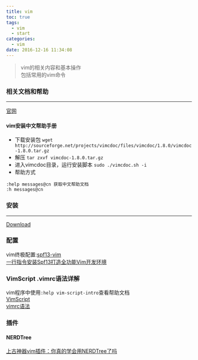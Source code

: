 ```yaml
---
title: vim
toc: true
tags:
  - vim
  - start
categories:
  - vim
date: 2016-12-16 11:34:08
---
```

> vim的相关内容和基本操作  
> 包括常用的vim命令

<!--more-->

### 相关文档和帮助
---
[官网](http://www.vim.org/)
#### vim安装中文帮助手册
- 下载安装包
`wget http://sourceforge.net/projects/vimcdoc/files/vimcdoc/1.8.0/vimcdoc-1.8.0.tar.gz`
- 解压
`tar zxvf vimcdoc-1.8.0.tar.gz`  
- 进入vimcdoc目录，运行安装脚本
`sudo ./vimcdoc.sh -i`
- 帮助方式
```
:help messages@cn 获取中文帮助文档
:h messages@cn
```

### 安装
---
[Download](http://www.vim.org/download.php#pc)

### 配置
vim终极配置:[spf13-vim](https://github.com/spf13/spf13-vim)  
[一行指令安装Spf13打造全功能Vim开发环境](http://www.jianshu.com/p/c512886c7232)

### VimScript .vimrc语法详解
vim程序中使用`:help vim-script-intro`查看帮助文档  
[VimScript](http://blog.csdn.net/smstong/article/details/20724191)  
[vimrc语法](http://blog.csdn.net/hcwzq/article/details/7756590)

### 插件
#### NERDTree
[上古神器vim插件：你真的学会用NERDTree了吗](http://www.jianshu.com/p/3066b3191cb1)
